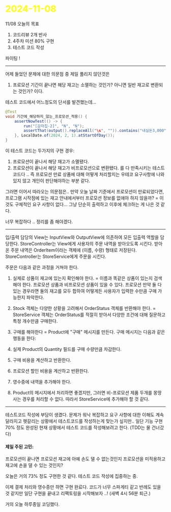 # <span style="color:yellow">2024-11-08</span>
11/08 오늘의 목표
1. 코드리뷰 2개 반사
2. 4주차 미션 80% 구현
3. 테스트 코드 작성

파이팅 !

- - -

어제 들었던 문제에 대한 의문점 중 제일 풀리지 않던것은
1. 프로모션 기간이 끝나면 해당 재고는 소멸하는 것인가? 아니면 일반 재고로 변환되는 것인가? 이다.

테스트 코드에서 어느정도의 단서를 발견했는데... 

```java
@Test  
void 기간에_해당하지_않는_프로모션_적용() {  
    assertNowTest(() -> {  
        run("[감자칩-2]", "N", "N");  
        assertThat(output().replaceAll("\s", "")).contains("내실돈3,000");  
    }, LocalDate.of(2024, 2, 1).atStartOfDay());  
}
```

이 테스트 코드는 두가지의 구현 경우: 
1. 프로모션이 끝나서 해당 재고가 소멸됐다.
2. 프로모션이 끝나서 해당 재고가 비프로모션으로 변환됐다.
를 다 만족시키는 테스트코드다 .. 즉 프로모션 만료 상품에 대해 어떻게 처리할지는 우테코 요구사항에 나와있지 않고 개인이 판단해야하는 부분 같다.

그러면 이어서 따라오는 의문점은.. 만약 오늘 날짜 기준에서 프로모션이 만료되었다면, 프로그램 시작점에 있는 재고 안내에서부터 프로모션 정보를 없애야 하지 않을까?
= 이것도 구체적인 요구 사항이 없다... 그냥 단순히 출력하고 이후에 체크하는 게 나은 것 같다.


너무 복잡하다 .. 정리를 좀 해야겠다.







- - -

입/출력 담당의 View는 InputView와 OutputView에 의존하여 모든 입출력 역할을 담당한다.
StoreController는 View에게 사용자의 주문 내역을 받아오도록 시킨다.
받아온 주문 내역은 OrderItem이라는 객체에 (이름, 수량) 형태로 저장된다.
StoreController는 StoreService에게 주문을 시킨다.

주문은 다음과 같은 과정을 거쳐야 한다.

1. 실제로 상품이 재고에 있는지 확인해야 한다.
= 이름과 똑같은 상품이 있는지 검색해야 한다. 프로모션 상품과 비프로모션 상품이 있을 수 있다. 프로모션 만약 둘 다 있는 경우라면 둘의 재고를 모두 합하여 어떻게든 사용자가 입력한 수만큼 구매 가능한지 파악한다.

2. Stock 객체는 다양한 상황을 고려해서 OrderStatus 객체를 반환해야 한다.
= StoreService 객체는 OrderStatus를 적절히 받아서 다양한 조건에 대해 질문하고 특정 개수만큼 구매한다.

3. 구매를 해야한다
= Product에 "구매" 메시지를 만든다. 구매 메시지는 다음과 같은 행동을 한다:
1. 실제 Product의 Quantity 필드를 구매 수량만큼 차감한다.
2. 구매 비용을 계산하고 반환한다.
3. 프로모션 할인 비용을 계산하고 반환한다.

4. 영수증에 내역을 추가해야 한다.
1. Product의 메시지에서 처리하면 좋겠지만, 그러면 비-프로모션 제품 두개를 몽땅 사는 경우를 처리할 수 없다. 따라서 StoreService에 추가해야 할 것 같다.

- - -

테스트코드 작성에 부담이 생겼다. 문제가 워낙 복잡하고 요구 사항에 대한 이해도 계속 달라지고 헷갈리는 상황에서 테스트코드를 작성하는게 맞는가 싶지만.. 일단 기능 구현 70% 정도 완성된 현재 상황에서 테스트 코드를 작성해보려고 한다. (TDD는 물 건너갔다)



#### 제일 주된 고민:
프로모션이 끝나면 프로모션 재고에 아예 손도 댈 수 없는것인지 프로모션을 미적용하고 재고에 손을 댈 수 있는 것인지?

오늘은 거의 73% 정도 구현한 것 같다. 테스트 코드 작성에 집중하는 중.

이제 결제 처리와 영수증만 하면 구현 완료다. 코드가 너무 스파게티 같고 반례도 있을 것 같지만 일단 구현을 끝내고 리팩토링을 시작해보자 ..! (새벽 4시 56분 퇴근.)

거의 오늘 하루종일 코딩했다.




